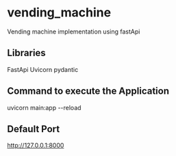 # vending_machine
Vending machine implementation using fastApi

## Libraries 
FastApi
Uvicorn
pydantic

## Command to execute the Application 
uvicorn main:app --reload

## Default Port
http://127.0.0.1:8000
